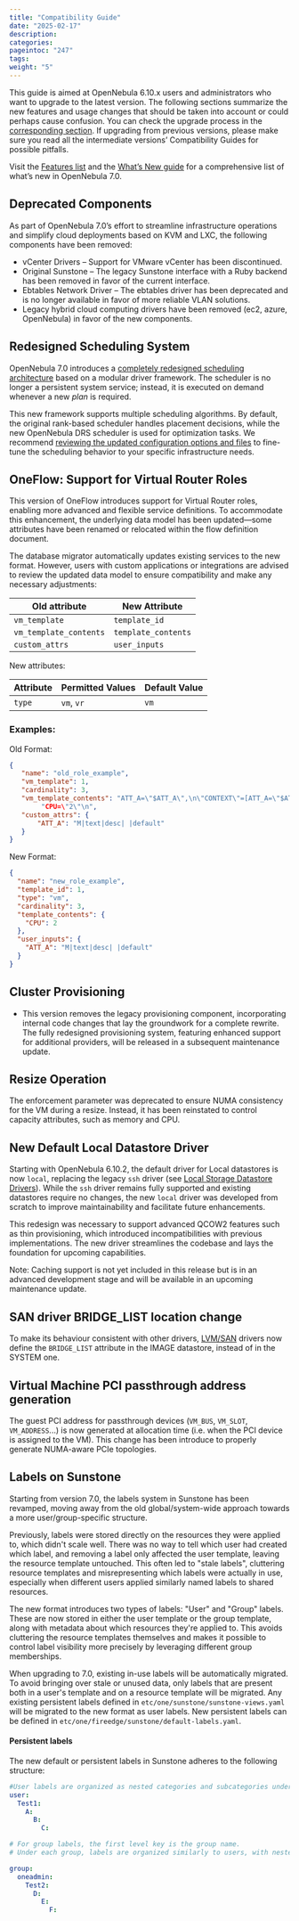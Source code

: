 ```yaml
---
title: "Compatibility Guide"
date: "2025-02-17"
description:
categories:
pageintoc: "247"
tags:
weight: "5"
---
```


<a id="compatibility"></a>

<!--# Compatibility Guide -->

This guide is aimed at OpenNebula 6.10.x users and administrators who want to upgrade to the latest version. The following sections summarize the new features and usage changes that should be taken into account or could perhaps cause confusion. You can check the upgrade process in the [corresponding section](../../upgrade_process). If upgrading from previous versions, please make sure you read all the intermediate versions’ Compatibility Guides for possible pitfalls.

Visit the [Features list](../../../quick_start/understand_opennebula/opennebula_concepts/key_features#features) and the [What’s New guide](whats_new#whats-new) for a comprehensive list of what’s new in OpenNebula 7.0.

## Deprecated Components

As part of OpenNebula 7.0’s effort to streamline infrastructure operations and simplify cloud deployments based on KVM and LXC, the following components have been removed:

- vCenter Drivers – Support for VMware vCenter has been discontinued.
- Original Sunstone – The legacy Sunstone interface with a Ruby backend has been removed in favor of the current interface.
- Ebtables Network Driver – The ebtables driver has been deprecated and is no longer available in favor of more reliable VLAN solutions.
- Legacy hybrid cloud computing drivers have been removed (ec2, azure, OpenNebula) in favor of the new components.

## Redesigned Scheduling System

OpenNebula 7.0 introduces a [completely redesigned scheduling architecture](../../../product/cloud_system_administration/scheduler/overview/#opennebula-scheduler-framework-architecture) based on a modular driver framework. The scheduler is no longer a persistent system service; instead, it is executed on demand whenever a new _plan_ is required.

This new framework supports multiple scheduling algorithms. By default, the original rank-based scheduler handles placement decisions, while the new OpenNebula DRS scheduler is used for optimization tasks. We recommend [reviewing the updated configuration options and files](../../../product/cloud_system_administration/scheduler/configuration/) to fine-tune the scheduling behavior to your specific infrastructure needs.

## OneFlow: Support for Virtual Router Roles

This version of OneFlow introduces support for Virtual Router roles, enabling more advanced and flexible service definitions. To accommodate this enhancement, the underlying data model has been updated—some attributes have been renamed or relocated within the flow definition document.

The database migrator automatically updates existing services to the new format. However, users with custom applications or integrations are advised to review the updated data model to ensure compatibility and make any necessary adjustments:

| Old attribute          | New Attribute       |
| ---------------------- | ------------------- |
| `vm_template`          | `template_id`       |
| `vm_template_contents` | `template_contents` |
| `custom_attrs`         | `user_inputs`       |

New attributes:

| Attribute | Permitted Values | Default Value |
| --------- | ---------------- | ------------- |
| `type`    | `vm`, `vr`       | `vm`          |

### Examples:

Old Format:

```json
{
   "name": "old_role_example",
   "vm_template": 1,
   "cardinality": 3,
   "vm_template_contents": "ATT_A=\"$ATT_A\",\n\"CONTEXT\"=[ATT_A=\"$ATT_A\"],\n
        "CPU=\"2\"\n",
   "custom_attrs": {
       "ATT_A": "M|text|desc| |default"
   }
}
```

New Format:

```json
{
  "name": "new_role_example",
  "template_id": 1,
  "type": "vm",
  "cardinality": 3,
  "template_contents": {
    "CPU": 2
  },
  "user_inputs": {
    "ATT_A": "M|text|desc| |default"
  }
}
```

## Cluster Provisioning

- This version removes the legacy provisioning component, incorporating internal code changes that lay the groundwork for a complete rewrite. The fully redesigned provisioning system, featuring enhanced support for additional providers, will be released in a subsequent maintenance update.

## Resize Operation

The enforcement parameter was deprecated to ensure NUMA consistency for the VM during a resize. Instead, it has been reinstated to control capacity attributes, such as memory and CPU.

## New Default Local Datastore Driver

Starting with OpenNebula 6.10.2, the default driver for Local datastores is now `local`, replacing the legacy `ssh` driver (see [Local Storage Datastore Drivers](../../../product/cloud_clusters_infrastructure_configuration/storage_system_configuration/local_ds#local-ds-drivers)). While the `ssh` driver remains fully supported and existing datastores require no changes, the new `local` driver was developed from scratch to improve maintainability and facilitate future enhancements.

This redesign was necessary to support advanced QCOW2 features such as thin provisioning, which introduced incompatibilities with previous implementations. The new driver streamlines the codebase and lays the foundation for upcoming capabilities.

Note: Caching support is not yet included in this release but is in an advanced development stage and will be available in an upcoming maintenance update.

<a id="compatibility-guide-labels"></a>

## SAN driver BRIDGE_LIST location change

To make its behaviour consistent with other drivers, [LVM/SAN](/product/cluster_configuration/storage_system/lvm_drivers/) drivers now define the `BRIDGE_LIST` attribute in the IMAGE datastore, instead of in the SYSTEM one.

## Virtual Machine PCI passthrough address generation

The guest PCI address for passthrough devices (`VM_BUS`, `VM_SLOT`, `VM_ADDRESS`...) is now generated at allocation time (i.e. when the PCI device is assigned to the VM). This change has been introduce to properly generate NUMA-aware PCIe topologies.

## Labels on Sunstone

Starting from version 7.0, the labels system in Sunstone has been revamped, moving away from the old global/system-wide approach towards a more user/group-specific structure.

Previously, labels were stored directly on the resources they were applied to, which didn't scale well. There was no way to tell which user had created which label, and removing a label only affected the user template, leaving the resource template untouched. This often led to "stale labels", cluttering resource templates and misrepresenting which labels were actually in use, especially when different users applied similarly named labels to shared resources.

The new format introduces two types of labels: "User" and "Group" labels. These are now stored in either the user template or the group template, along with metadata about which resources they're applied to. This avoids cluttering the resource templates themselves and makes it possible to control label visibility more precisely by leveraging different group memberships.

When upgrading to 7.0, existing in-use labels will be automatically migrated. To avoid bringing over stale or unused data, only labels that are present both in a user's template and on a resource template will be migrated. Any existing persistent labels defined in `etc/one/sunstone/sunstone-views.yaml` will be migrated to the new format as user labels. New persistent labels can be defined in `etc/one/fireedge/sunstone/default-labels.yaml`.

#### Persistent labels

The new default or persistent labels in Sunstone adheres to the following structure:

```yaml
#User labels are organized as nested categories and subcategories under each user template.
user:
  Test1:
    A:
      B:
        C:

# For group labels, the first level key is the group name.
# Under each group, labels are organized similarly to users, with nested categories and subcategories.

group:
  oneadmin:
    Test2:
      D:
        E:
          F:
```
